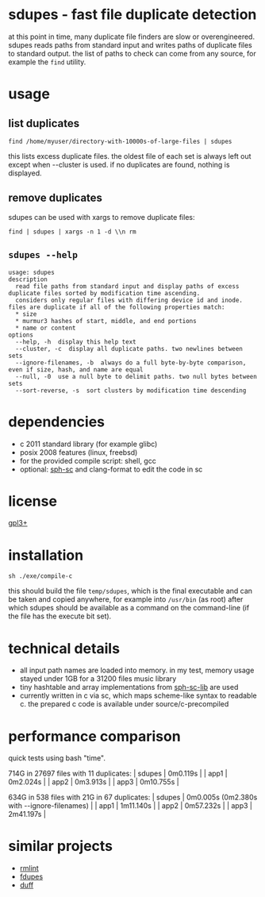 # sdupes - fast file duplicate detection

at this point in time, many duplicate file finders are slow or overengineered. sdupes reads paths from standard input and writes paths of duplicate files to standard output. the list of paths to check can come from any source, for example the `find` utility.

# usage

## list duplicates
~~~
find /home/myuser/directory-with-10000s-of-large-files | sdupes
~~~

this lists excess duplicate files. the oldest file of each set is always left out except when --cluster is used.
if no duplicates are found, nothing is displayed.

## remove duplicates

sdupes can be used with xargs to remove duplicate files:
~~~
find | sdupes | xargs -n 1 -d \\n rm
~~~

## `sdupes --help`
~~~
usage: sdupes
description
  read file paths from standard input and display paths of excess duplicate files sorted by modification time ascending.
  considers only regular files with differing device id and inode. files are duplicate if all of the following properties match:
  * size
  * murmur3 hashes of start, middle, and end portions
  * name or content
options
  --help, -h  display this help text
  --cluster, -c  display all duplicate paths. two newlines between sets
  --ignore-filenames, -b  always do a full byte-by-byte comparison, even if size, hash, and name are equal
  --null, -0  use a null byte to delimit paths. two null bytes between sets
  --sort-reverse, -s  sort clusters by modification time descending
~~~

# dependencies
* c 2011 standard library (for example glibc)
* posix 2008 features (linux, freebsd)
* for the provided compile script: shell, gcc
* optional: [sph-sc](https://github.com/sph-mn/sph-sc) and clang-format to edit the code in sc

# license
[gpl3+](https://www.gnu.org/licenses/gpl-3.0.txt)

# installation
~~~
sh ./exe/compile-c
~~~
this should build the file `temp/sdupes`, which is the final executable and can be taken and copied anywhere, for example into `/usr/bin` (as root) after which sdupes should be available as a command on the command-line (if the file has the execute bit set).

# technical details
* all input path names are loaded into memory. in my test, memory usage stayed under 1GB for a 31200 files music library
* tiny hashtable and array implementations from [sph-sc-lib](https://github.com/sph-mn/sph-sc-lib) are used
* currently written in c via sc, which maps scheme-like syntax to readable c. the prepared c code is available under source/c-precompiled

# performance comparison
quick tests using bash "time".

714G in 27697 files with 11 duplicates:
| sdupes | 0m0.119s |
| app1 | 0m2.024s |
| app2 | 0m3.913s |
| app3 | 0m10.755s |

634G in 538 files with 21G in 67 duplicates:
| sdupes | 0m0.005s (0m2.380s with --ignore-filenames) |
| app1 | 1m11.140s |
| app2 | 0m57.232s |
| app3 | 2m41.197s |

# similar projects
* [rmlint](https://github.com/sahib/rmlint)
* [fdupes](https://github.com/adrianlopezroche/fdupes)
* [duff](https://github.com/jcburley/duff)